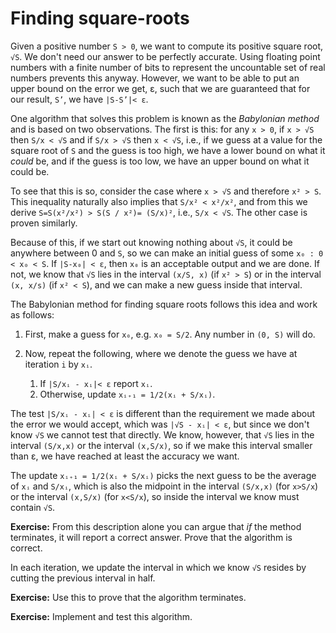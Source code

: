 # Finding square-roots

Given a positive number `S > 0`, we want to compute its positive square root, `√S`. We don't need our answer to be perfectly accurate. Using floating point numbers with a finite number of bits to represent the uncountable set of real numbers prevents this anyway. However, we want to be able to put an upper bound on the error we get, ε, such that we are guaranteed that for our result, `S’`, we have `|S-S’|< ε`.

One algorithm that solves this problem is known as the *Babylonian method* and is based on two observations. The first is this: for any `x > 0`, if `x > √S` then `S/x < √S` and if `S/x > √S` then `x < √S`, i.e., if we guess at a value for the square root of `S` and the guess is too high, we have a lower bound on what it *could* be, and if the guess is too low, we have an upper bound on what it could be.

To see that this is so, consider the case where `x > √S` and therefore `x² > S`. This inequality naturally also implies that `S/x² < x²/x²`, and from this we derive `S=S(x²/x²) > S(S / x²)= (S/x)²`, i.e., `S/x < √S`. The other case is proven similarly.

Because of this, if we start out knowing nothing about `√S`, it could be anywhere between 0 and `S`, so we can make an initial guess of some `x₀ : 0 < x₀ < S`. If `|S-x₀| < ε`, then `x₀` is an acceptable output and we are done. If not, we know that `√S` lies in the interval `(x/S, x)` (if `x² > S`) or in the interval `(x, x/s)` (if `x² < S`), and we can make a new guess inside that interval.

The Babylonian method for finding square roots follows this idea and work as follows:

1. First, make a guess for `x₀`, e.g. `x₀ = S/2`. Any number in `(0, S)` will do.

2. Now, repeat the following, where we denote the guess we have at iteration `i` by `xᵢ`.

    1. If `|S/xᵢ - xᵢ|< ε` report `xᵢ`.
    2. Otherwise, update `xᵢ₊₁ = 1/2(xᵢ + S/xᵢ)`.
    

The test `|S/xᵢ - xᵢ| < ε` is different than the requirement we made about the error we would accept, which was `|√S - xᵢ| < ε`, but since we don't know `√S` we cannot test that directly. We know, however, that `√S` lies in the interval `(S/x,x)` or the interval `(x,S/x)`, so if we make this interval smaller than ε, we have reached at least the accuracy we want.

The update `xᵢ₊₁ = 1/2(xᵢ + S/xᵢ)` picks the next guess to be the average of `xᵢ` and `S/xᵢ`, which is also the midpoint in the interval `(S/x,x)` (for `x>S/x`) or the interval `(x,S/x)` (for `x<S/x`), so inside the interval we know must contain `√S`.

**Exercise:** From this description alone you can argue that *if* the method terminates, it will report a correct answer. Prove that the algorithm is correct.

In each iteration, we update the interval in which we know `√S` resides by cutting the previous interval in half.

**Exercise:** Use this to prove that the algorithm terminates.

**Exercise:** Implement and test this algorithm.



